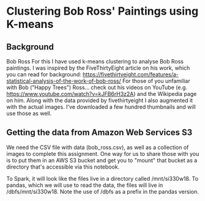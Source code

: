 # Clustering Bob Ross' Paintings using K-means

## Background
Bob Ross
For this I have used k-means clustering to analyse Bob Ross paintings. I was inspired by the FiveThirtyEight article on his work, which you can read for background: https://fivethirtyeight.com/features/a-statistical-analysis-of-the-work-of-bob-ross/
For those of you unfamiliar with Bob ("Happy Trees") Ross... check out his videos on YouTube (e.g. https://www.youtube.com/watch?v=kJFB6rH3z2A) and the Wikipedia page on him. Along with the data provided by fivethirtyeight I  also augmented it with the actual images. I've downloaded a few hundred thumbnails and will use those as well.

## Getting the data from Amazon Web Services S3
We need the CSV file with data (bob_ross.csv), as well as a collection of images to complete this assignment. One way for us to share those with you is to put them in an AWS S3 bucket and get you to "mount" that bucket as a directory that's accessible via this notebook.

To Spark, it will look like the files live in a directory called /mnt/si330w18.
To pandas, which we will use to read the data, the files will live in /dbfs/mnt/si330w18. Note the use of /dbfs as a prefix in the pandas version.
